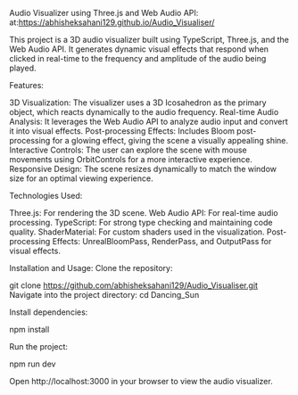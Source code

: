 Audio Visualizer using Three.js and Web Audio API:
at:https://abhisheksahani129.github.io/Audio_Visualiser/

This project is a 3D audio visualizer built using TypeScript, Three.js, and the Web Audio API. It generates dynamic visual effects that respond when clicked in real-time to the frequency and amplitude of the audio being played.

Features:

3D Visualization: The visualizer uses a 3D Icosahedron as the primary object, which reacts dynamically to the audio frequency.
Real-time Audio Analysis: It leverages the Web Audio API to analyze audio input and convert it into visual effects.
Post-processing Effects: Includes Bloom post-processing for a glowing effect, giving the scene a visually appealing shine.
Interactive Controls: The user can explore the scene with mouse movements using OrbitControls for a more interactive experience.
Responsive Design: The scene resizes dynamically to match the window size for an optimal viewing experience.

Technologies Used:

Three.js: For rendering the 3D scene.
Web Audio API: For real-time audio processing.
TypeScript: For strong type checking and maintaining code quality.
ShaderMaterial: For custom shaders used in the visualization.
Post-processing Effects: UnrealBloomPass, RenderPass, and OutputPass for visual effects.

Installation and Usage:
Clone the repository:

git clone https://github.com/abhisheksahani129/Audio_Visualiser.git
Navigate into the project directory:
cd Dancing_Sun

Install dependencies:

npm install

Run the project:

npm run dev

Open http://localhost:3000 in your browser to view the audio visualizer.
